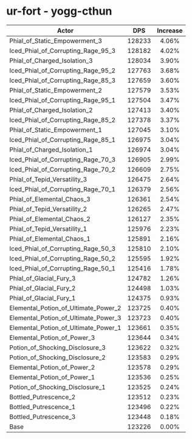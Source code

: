 # ur-fort - yogg-cthun
| Actor | DPS | Increase |
|---|:---:|:---:|
|Phial_of_Static_Empowerment_3|128233|4.06%|
|Iced_Phial_of_Corrupting_Rage_95_3|128182|4.02%|
|Phial_of_Charged_Isolation_3|128034|3.90%|
|Iced_Phial_of_Corrupting_Rage_95_2|127763|3.68%|
|Iced_Phial_of_Corrupting_Rage_85_3|127659|3.60%|
|Phial_of_Static_Empowerment_2|127579|3.53%|
|Iced_Phial_of_Corrupting_Rage_95_1|127504|3.47%|
|Phial_of_Charged_Isolation_2|127413|3.40%|
|Iced_Phial_of_Corrupting_Rage_85_2|127378|3.37%|
|Phial_of_Static_Empowerment_1|127045|3.10%|
|Iced_Phial_of_Corrupting_Rage_85_1|126975|3.04%|
|Phial_of_Charged_Isolation_1|126974|3.04%|
|Iced_Phial_of_Corrupting_Rage_70_3|126905|2.99%|
|Iced_Phial_of_Corrupting_Rage_70_2|126609|2.75%|
|Phial_of_Tepid_Versatility_3|126475|2.64%|
|Iced_Phial_of_Corrupting_Rage_70_1|126379|2.56%|
|Phial_of_Elemental_Chaos_3|126361|2.54%|
|Phial_of_Tepid_Versatility_2|126265|2.47%|
|Phial_of_Elemental_Chaos_2|126127|2.35%|
|Phial_of_Tepid_Versatility_1|125976|2.23%|
|Phial_of_Elemental_Chaos_1|125891|2.16%|
|Iced_Phial_of_Corrupting_Rage_50_3|125810|2.10%|
|Iced_Phial_of_Corrupting_Rage_50_2|125595|1.92%|
|Iced_Phial_of_Corrupting_Rage_50_1|125416|1.78%|
|Phial_of_Glacial_Fury_3|124782|1.26%|
|Phial_of_Glacial_Fury_2|124498|1.03%|
|Phial_of_Glacial_Fury_1|124375|0.93%|
|Elemental_Potion_of_Ultimate_Power_2|123725|0.40%|
|Elemental_Potion_of_Ultimate_Power_3|123723|0.40%|
|Elemental_Potion_of_Ultimate_Power_1|123661|0.35%|
|Elemental_Potion_of_Power_3|123644|0.34%|
|Potion_of_Shocking_Disclosure_3|123622|0.32%|
|Potion_of_Shocking_Disclosure_2|123583|0.29%|
|Elemental_Potion_of_Power_2|123578|0.29%|
|Elemental_Potion_of_Power_1|123536|0.25%|
|Potion_of_Shocking_Disclosure_1|123525|0.24%|
|Bottled_Putrescence_2|123512|0.23%|
|Bottled_Putrescence_1|123496|0.22%|
|Bottled_Putrescence_3|123448|0.18%|
|Base|123226|0.00%|

